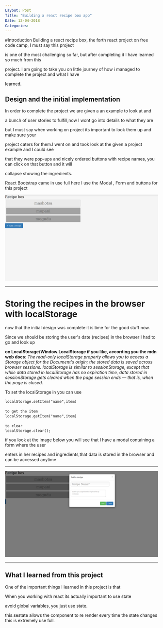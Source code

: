 ```yaml
---
Layout: Post
Title: "Building a react recipe box app"
Date: 12-04-2018
Categories:
---
```


#Introduction
Building a react recipe box, the forth react project on free code camp, I must say this project

is one of the most challenging so far, but after completing it I have learned so much from this

project. I am going to take you on little journey of how i managed to complete the project and what I have

learned.

## Design and the initial implementation

In order to complete the project we are given a an example to look at and

a bunch of user stories to fulfill,now I wont go into details to what they are

but I must say when working on project its important to look them up and make sure your

project caters for them.I went on and took look at the given a project example and I could see

that they were pop-ups and nicely ordered buttons with recipe names, you can click on that button and it will

collapse showing the ingredients.

React Bootstrap came in use full here I use the Modal , Form and buttons for this project

![this is how the display is  ](display2.png)

---

# Storing the recipes in the browser with localStorage

now that the initial design was complete it is time for the good stuff now.

Since we should be storing the user's date (recipes) in the browser I had to go and look up

<strong>on LocalStorage/Window.LocalStorage if you like, according you the mdn web docs</strong>:
_The read-only localStorage property allows you to access a Storage object for the Document's origin; the stored data is saved across browser sessions. localStorage is similar to sessionStorage, except that while data stored in localStorage has no expiration time, data stored in sessionStorage gets cleared when the page session ends — that is, when the page is closed._

To set the localStorage in you can use

```
localStorage.setItem("name",item)

to get the item
localStorage.getItem("name",item)

to clear
localStorage.clear();
```

if you look at the image below you will see that I have a modal containing a form where the user

enters in her recipes and ingredients,that data is stored in the browser and can be accessed anytime

---

![this is how the display is  ](display1.png)

---

## What I learned from this project

One of the important things I learned in this project is that

When you working with react its actually important to use state

avoid global variables, you just use state.

this.sestate allows the component to re render every time the state changes this is extremely use full.
